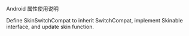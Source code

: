 Android 属性使用说明

Define SkinSwitchCompat to inherit SwitchCompat, implement Skinable interface, and update skin function.